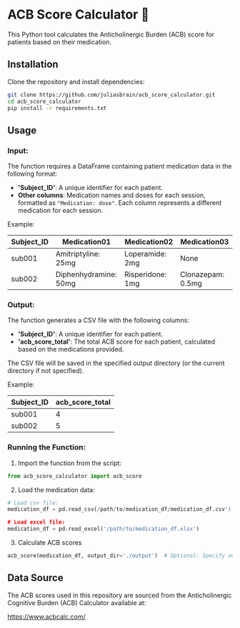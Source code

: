# ACB Score Calculator 💊

This Python tool calculates the Anticholinergic Burden (ACB) score for patients based on their medication.


## Installation

Clone the repository and install dependencies:
```bash
git clone https://github.com/juliasbrain/acb_score_calculator.git
cd acb_score_calculator
pip install -r requirements.txt
```

## Usage

### Input:
The function requires a DataFrame containing patient medication data in the following format:

- **'Subject_ID'**: A unique identifier for each patient.
- **Other columns**: Medication names and doses for each session, formatted as `"Medication: dose"`. Each column represents a different medication for each session.

Example:

| Subject_ID | Medication01               | Medication02             | Medication03             |
|------------|----------------------------|--------------------------|--------------------------|
| sub001     | Amitriptyline: 25mg        | Loperamide: 2mg          | None                     |
| sub002     | Diphenhydramine: 50mg      | Risperidone: 1mg         | Clonazepam: 0.5mg        |


### Output:
The function generates a CSV file with the following columns:
- **'Subject_ID'**: A unique identifier for each patient.
- **'acb_score_total'**: The total ACB score for each patient, calculated based on the medications provided.

The CSV file will be saved in the specified output directory (or the current directory if not specified).

Example:

| Subject_ID | acb_score_total | 
|------------|-----------------|
| sub001     | 4               |
| sub002     | 5               | 


### Running the Function:

1. Import the function from the script:
```python
from acb_score_calculator import acb_score
```

2. Load the medication data:
```python
# Load csv file:
medication_df = pd.read_csv(/path/to/medication_df/medication_df.csv')

# Load excel file:
medication_df = pd.read_excel('/path/to/medication_df.xlsx')
```
   
3. Calculate ACB scores
```python
acb_score(medication_df, output_dir='./output')  # Optional: Specify output directory
```
   
## Data Source

The ACB scores used in this repository are sourced from the Anticholinergic Cognitive Burden (ACB) Calculator available at:

https://www.acbcalc.com/
